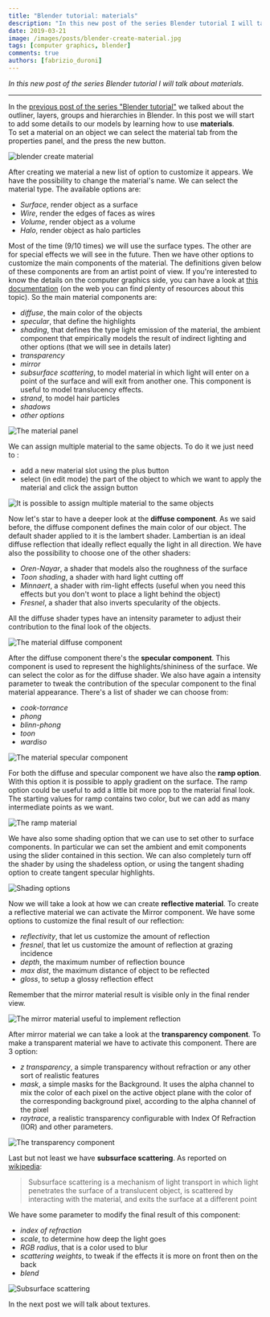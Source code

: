 ```yaml
---
title: "Blender tutorial: materials"
description: "In this new post of the series Blender tutorial I will talk about materials."
date: 2019-03-21
image: /images/posts/blender-create-material.jpg
tags: [computer graphics, blender]
comments: true
authors: [fabrizio_duroni]
---
```


*In this new post of the series Blender tutorial I will talk about materials.*

---

In the [previous post of the series "Blender tutorial"](/2018/10/18/blender-tutorial-6-outliner-layers-groups-hierarchies-scenes/)
we talked about the outliner, layers, groups and hierarchies in Blender. In this post we will start to add some details
to our models by learning how to use **materials**.  
To set a material on an object we can select the material tab from the properties panel, and the press the new button.

![blender create material](/images/posts/blender-create-material.jpg)

After creating we material a new list of option to customize it appears. We have the possibility to change the
material's name. We can select the material type. The available options are:

* *Surface*, render object as a surface
* *Wire*, render the edges of faces as wires
* *Volume*, render object as a volume
* *Halo*, render object as halo particles

Most of the time (9/10 times) we will use the surface types. The other are for special effects we will see in the
future. Then we have other options to customize the main components of the material. The definitions given below of
these components are from an artist point of view. If you're interested to know the details on the computer graphics
side, you can have a look
at [this documentation](https://en.wikipedia.org/wiki/Computer_graphics_lighting "Lighting computer graphics")
(on the web you can find plenty of resources about this topic). So the main material components are:

* *diffuse*, the main color of the objects
* *specular*, that define the highlights
* *shading*, that defines the type light emission of the material, the ambient component that empirically models the
  result of indirect lighting and other options (that we will see in details later)
* *transparency*
* *mirror*
* *subsurface scattering*, to model material in which light will enter on a point of the surface and will exit from
  another one. This component is useful to model translucency effects.
* *strand*, to model hair particles
* *shadows*
* *other options*

![The material panel](/images/posts/blender-material-panel.jpg)

We can assign multiple material to the same objects. To do it we just need to :

* add a new material slot using the plus button
* select (in edit mode) the part of the object to which we want to apply the material and click the assign button

![It is possible to assign multiple material to the same objects](/images/posts/blender-multiple-material.jpg)

Now let's star to have a deeper look at the **diffuse component**. As we said before, the diffuse component defines the
main color of our object. The default shader applied to it is the lambert shader. Lambertian is an ideal diffuse
reflection that ideally reflect equally the light in all direction. We have also the possibility to choose one of the
other shaders:

* *Oren-Nayar*, a shader that models also the roughness of the surface
* *Toon shading*, a shader with hard light cutting off
* *Minnaert*, a shader with rim-light effects (useful when you need this effects but you don't wont to place a light
  behind the object)
* *Fresnel*, a shader that also inverts specularity of the objects.

All the diffuse shader types have an intensity parameter to adjust their contribution to the final look of the objects.

![The material diffuse component](/images/posts/blender-material-diffuse-component.jpg)

After the diffuse component there's the **specular component**. This component is used to represent the
highlights/shininess of the surface. We can select the color as for the diffuse shader. We also have again a intensity
parameter to tweak the contribution of the specular component to the final material appearance. There's a list of shader
we can choose from:

* *cook-torrance*
* *phong*
* *blinn-phong*
* *toon*
* *wardiso*

![The material specular component](/images/posts/blender-material-specular-component.jpg)

For both the diffuse and specular component we have also the **ramp option**. With this option it is possible to apply
gradient on the surface. The ramp option could be useful to add a little bit more pop to the material final look. The
starting values for ramp contains two color, but we can add as many intermediate points as we want.

![The ramp material](/images/posts/blender-ramp-material.jpg)

We have also some shading option that we can use to set other to surface components. In particular we can set the
ambient and emit components using the slider contained in this section. We can also completely turn off the shader by
using the shadeless option, or using the tangent shading option to create tangent specular highlights.

![Shading options](/images/posts/blender-shading-options.jpg)

Now we will take a look at how we can create **reflective material**. To create a reflective material we can activate
the Mirror component. We have some options to customize the final result of our reflection:

* *reflectivity*, that let us customize the amount of reflection
* *fresnel*, that let us customize the amount of reflection at grazing incidence
* *depth*, the maximum number of reflection bounce
* *max dist*, the maximum distance of object to be reflected
* *gloss*, to setup a glossy reflection effect

Remember that the mirror material result is visible only in the final render view.

![The mirror material useful to implement reflection](/images/posts/blender-reflection.jpg)

After mirror material we can take a look at the **transparency component**. To make a transparent material we have to
activate this component. There are 3 option:

* *z transparency*, a simple transparency without refraction or any other sort of realistic features
* *mask*, a simple masks for the Background. It uses the alpha channel to mix the color of each pixel on the active
  object plane with the color of the corresponding background pixel, according to the alpha channel of the pixel
* *raytrace*, a realistic transparency configurable with Index Of Refraction (IOR) and other parameters.

![The transparency component](/images/posts/blender-transparency.jpg)

Last but not least we have **subsurface scattering**. As reported
on [wikipedia](https://en.wikipedia.org/wiki/Subsurface_scattering "Subsurface scattering"):

> Subsurface scattering is a mechanism of light transport in which light penetrates the surface of a translucent object, is scattered by interacting with the material, and exits the surface at a different point

We have some parameter to modify the final result of this component:

* *index of refraction*
* *scale*, to determine how deep the light goes
* *RGB radius*, that is a color used to blur
* *scattering weights*, to tweak if the effects it is more on front then on the back
* *blend*

![Subsurface scattering](/images/posts/blender-subsurface-scattering.jpg)

In the next post we will talk about textures.
